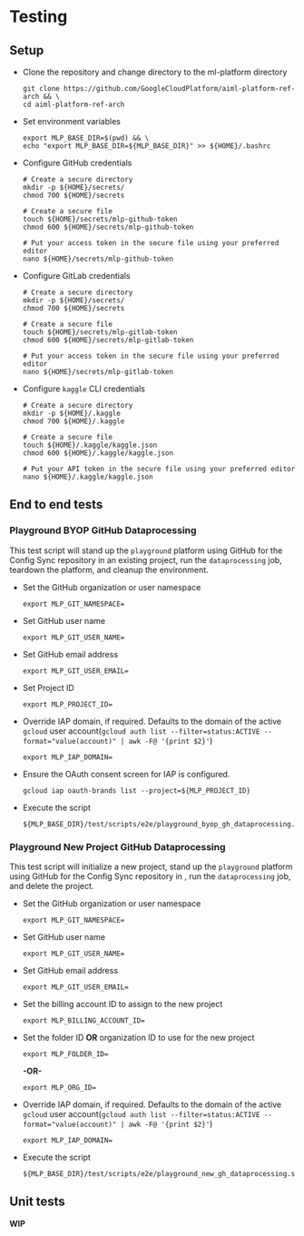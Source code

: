 # Testing

## Setup

- Clone the repository and change directory to the ml-platform directory

  ```
  git clone https://github.com/GoogleCloudPlatform/aiml-platform-ref-arch && \
  cd aiml-platform-ref-arch
  ```

- Set environment variables

  ```
  export MLP_BASE_DIR=$(pwd) && \
  echo "export MLP_BASE_DIR=${MLP_BASE_DIR}" >> ${HOME}/.bashrc
  ```

- Configure GitHub credentials

  ```
  # Create a secure directory
  mkdir -p ${HOME}/secrets/
  chmod 700 ${HOME}/secrets

  # Create a secure file
  touch ${HOME}/secrets/mlp-github-token
  chmod 600 ${HOME}/secrets/mlp-github-token

  # Put your access token in the secure file using your preferred editor
  nano ${HOME}/secrets/mlp-github-token
  ```

- Configure GitLab credentials

  ```
  # Create a secure directory
  mkdir -p ${HOME}/secrets/
  chmod 700 ${HOME}/secrets

  # Create a secure file
  touch ${HOME}/secrets/mlp-gitlab-token
  chmod 600 ${HOME}/secrets/mlp-gitlab-token

  # Put your access token in the secure file using your preferred editor
  nano ${HOME}/secrets/mlp-gitlab-token
  ```

- Configure `kaggle` CLI credentials

  ```
  # Create a secure directory
  mkdir -p ${HOME}/.kaggle
  chmod 700 ${HOME}/.kaggle

  # Create a secure file
  touch ${HOME}/.kaggle/kaggle.json
  chmod 600 ${HOME}/.kaggle/kaggle.json

  # Put your API token in the secure file using your preferred editor
  nano ${HOME}/.kaggle/kaggle.json
  ```

## End to end tests

### Playground BYOP GitHub Dataprocessing

This test script will stand up the `playground` platform using GitHub for the Config Sync repository in an existing project, run the `dataprocessing` job, teardown the platform, and cleanup the environment.

- Set the GitHub organization or user namespace

  ```
  export MLP_GIT_NAMESPACE=
  ```

- Set GitHub user name

  ```
  export MLP_GIT_USER_NAME=
  ```

- Set GitHub email address

  ```
  export MLP_GIT_USER_EMAIL=
  ```

- Set Project ID

  ```
  export MLP_PROJECT_ID=
  ```

- Override IAP domain, if required. Defaults to the domain of the active `gcloud` user account(`gcloud auth list --filter=status:ACTIVE --format="value(account)" | awk -F@ '{print $2}'`)

  ```
  export MLP_IAP_DOMAIN=
  ```

- Ensure the OAuth consent screen for IAP is configured.

  ```
  gcloud iap oauth-brands list --project=${MLP_PROJECT_ID}
  ```

- Execute the script

  ```
  ${MLP_BASE_DIR}/test/scripts/e2e/playground_byop_gh_dataprocessing.sh
  ```

### Playground New Project GitHub Dataprocessing

This test script will initialize a new project, stand up the `playground` platform using GitHub for the Config Sync repository in , run the `dataprocessing` job, and delete the project.

- Set the GitHub organization or user namespace

  ```
  export MLP_GIT_NAMESPACE=
  ```

- Set GitHub user name

  ```
  export MLP_GIT_USER_NAME=
  ```

- Set GitHub email address

  ```
  export MLP_GIT_USER_EMAIL=
  ```

- Set the billing account ID to assign to the new project

  ```
  export MLP_BILLING_ACCOUNT_ID=
  ```

- Set the folder ID **OR** organization ID to use for the new project

  ```
  export MLP_FOLDER_ID=
  ```

  **-OR-**

  ```
  export MLP_ORG_ID=
  ```

- Override IAP domain, if required. Defaults to the domain of the active `gcloud` user account(`gcloud auth list --filter=status:ACTIVE --format="value(account)" | awk -F@ '{print $2}'`)

  ```
  export MLP_IAP_DOMAIN=
  ```

- Execute the script

  ```
  ${MLP_BASE_DIR}/test/scripts/e2e/playground_new_gh_dataprocessing.sh
  ```

## Unit tests

**WIP**
